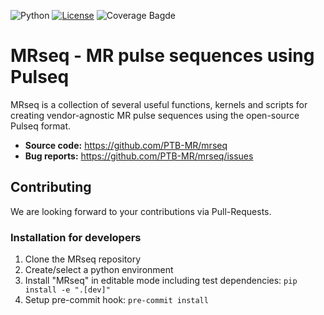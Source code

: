 
![Python](https://img.shields.io/badge/python-3.10%20%7C%203.11%20%7C%203.12%20%7C%203.13%20%7C%203.14-blue)
[![License](https://img.shields.io/badge/License-Apache%202.0-blue.svg)](https://opensource.org/licenses/Apache-2.0)
![Coverage Bagde](https://img.shields.io/endpoint?url=https://gist.githubusercontent.com/schuenke/330a0c00b5fa35d89bbc73ea6e8d99be/raw/coverage.json)

# MRseq - MR pulse sequences using Pulseq

MRseq is a collection of several useful functions, kernels and scripts for creating vendor-agnostic MR pulse sequences using the open-source Pulseq format.

- **Source code:** <https://github.com/PTB-MR/mrseq>
- **Bug reports:** <https://github.com/PTB-MR/mrseq/issues>

## Contributing

We are looking forward to your contributions via Pull-Requests.

### Installation for developers

1. Clone the MRseq repository
2. Create/select a python environment
3. Install "MRseq" in editable mode including test dependencies: ``` pip install -e ".[dev]" ```
4. Setup pre-commit hook: ``` pre-commit install ```

